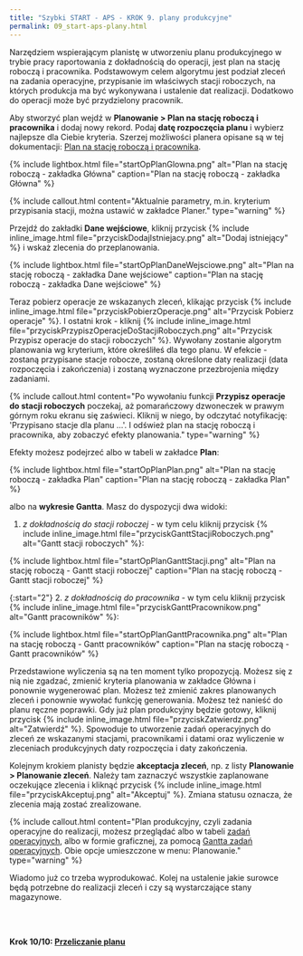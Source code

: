 ```yaml
---
title: "Szybki START - APS - KROK 9. plany produkcyjne"
permalink: 09_start-aps-plany.html 
---
```



Narzędziem wspierającym planistę w utworzeniu planu produkcyjnego w trybie pracy raportowania z dokładnością do operacji, jest plan na stację roboczą i pracownika. Podstawowym celem algorytmu jest podział zleceń na zadania operacyjne, przypisanie im właściwych stacji roboczych, na których produkcja ma być wykonywana i ustalenie dat realizacji. Dodatkowo do operacji może być przydzielony pracownik.

Aby stworzyć plan wejdź w **Planowanie > Plan na stację roboczą i pracownika** i dodaj nowy rekord. Podaj **datę rozpoczęcia planu** i wybierz najlepsze dla Ciebie kryteria. Szerzej możliwości planera opisane są w tej dokumentacji: [Plan na stację roboczą i pracownika](/plan-na-stacje-robocza-i-pracownika).

{% include lightbox.html file="startOpPlanGlowna.png" alt="Plan na stację roboczą - zakładka Główna" caption="Plan na stację roboczą - zakładka Główna" %}

{% include callout.html content="Aktualnie parametry, m.in. kryterium przypisania stacji, można ustawić w zakładce Planer." type="warning" %}

Przejdź do zakładki **Dane wejściowe**, kliknij przycisk {% include inline_image.html file="przyciskDodajIstniejacy.png" alt="Dodaj istniejący" %} i wskaż zlecenia do przeplanowania.

{% include lightbox.html file="startOpPlanDaneWejsciowe.png" alt="Plan na stację roboczą - zakładka Dane wejściowe" caption="Plan na stację roboczą - zakładka Dane wejściowe" %}

Teraz pobierz operacje ze wskazanych zleceń, klikając przycisk {% include inline_image.html file="przyciskPobierzOperacje.png" alt="Przycisk Pobierz operacje" %}. I ostatni krok - kliknij {% include inline_image.html file="przyciskPrzypiszOperacjeDoStacjiRoboczych.png" alt="Przycisk Przypisz operacje do stacji roboczych" %}. Wywołany zostanie algorytm planowania wg kryterium, które określiłeś dla tego planu. W efekcie - zostaną przypisane stacje robocze, zostaną określone daty realizacji (data rozpoczęcia i zakończenia) i zostaną wyznaczone przezbrojenia między zadaniami.

{% include callout.html content="Po wywołaniu funkcji **Przypisz operacje do stacji roboczych** poczekaj, aż pomarańczowy dzwoneczek w prawym górnym roku ekranu się zaświeci. Kliknij w niego, by odczytać notyfikację: 'Przypisano stacje dla planu ...'. I odśwież plan na stację roboczą i pracownika, aby zobaczyć efekty planowania." type="warning" %}

Efekty możesz podejrzeć albo w tabeli w zakładce **Plan**:

{% include lightbox.html file="startOpPlanPlan.png" alt="Plan na stację roboczą - zakładka Plan" caption="Plan na stację roboczą - zakładka Plan" %}

albo na **wykresie Gantta**. Masz do dyspozycji dwa widoki:

1. _z dokładnością do stacji roboczej_ - w tym celu kliknij przycisk {% include inline_image.html file="przyciskGanttStacjiRoboczych.png" alt="Gantt stacji roboczych" %}:

{% include lightbox.html file="startOpPlanGanttStacji.png" alt="Plan na stację roboczą - Gantt stacji roboczej" caption="Plan na stację roboczą - Gantt stacji roboczej" %}

{:start="2"}
2. _z dokładnością do pracownika_ - w tym celu kliknij przycisk {% include inline_image.html file="przyciskGanttPracownikow.png" alt="Gantt pracowników" %}:

{% include lightbox.html file="startOpPlanGanttPracownika.png" alt="Plan na stację roboczą - Gantt pracowników" caption="Plan na stację roboczą - Gantt pracowników" %}

Przedstawione wyliczenia są na ten moment tylko propozycją. Możesz się z nią nie zgadzać, zmienić kryteria planowania w zakładce Główna i ponownie wygenerować plan. Możesz też zmienić zakres planowanych zleceń i ponownie wywołać funkcję generowania. Możesz też nanieść do planu ręczne poprawki. Gdy już plan produkcyjny będzie gotowy, kliknij przycisk {% include inline_image.html file="przyciskZatwierdz.png" alt="Zatwierdź" %}. Spowoduje to utworzenie zadań operacyjnych do zleceń ze wskazanymi stacjami, pracownikami i datami oraz wyliczenie w zleceniach produkcyjnych daty rozpoczęcia i daty zakończenia. 

Kolejnym krokiem planisty będzie **akceptacja zleceń**, np. z listy **Planowanie > Planowanie zleceń**. Należy tam zaznaczyć wszystkie zaplanowane oczekujące zlecenia i kliknąć przycisk {% include inline_image.html file="przyciskAkceptuj.png" alt="Akceptuj" %}. Zmiana statusu oznacza, że zlecenia mają zostać zrealizowane.

{% include callout.html content="Plan produkcyjny, czyli zadania operacyjne do realizacji, możesz przeglądać albo w tabeli [zadań operacyjnych](/planowanie-operacyjne), albo w formie graficznej, za pomocą [Gantta zadań operacyjnych](/gantt-zadan-operacyjnych). Obie opcje umieszczone w menu: Planowanie." type="warning" %}

Wiadomo już co trzeba wyprodukować. Kolej na ustalenie jakie surowce będą potrzebne do realizacji zleceń i czy są wystarczające stany magazynowe.

<br/>
<br/>

**Krok 10/10: [Przeliczanie planu](/10_start-aps-przeliczanie-planu)**